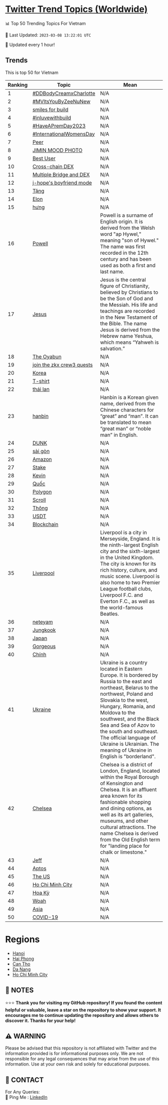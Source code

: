 [Twitter Trend Topics (Worldwide)](https://github.com/ErcinDedeoglu/Twitter-Trend-Topics)
==========


📊 Top 50 Trending Topics For Vietnam

📆 Last Updated: `2023-03-08 13:22:01 UTC`

🔧 Updated every 1 hour!


## Trends

This is top 50 for Vietnam

| Ranking | Topic | Mean |
| ------- | ------------ | ------------ |
| 1 | [#DDBodyCreamxCharlotte](http://twitter.com/search?q=%23DDBodyCreamxCharlotte) | N/A |
| 2 | [#MVItsYouByZeeNuNew](http://twitter.com/search?q=%23MVItsYouByZeeNuNew) | N/A |
| 3 | [smiles for build](http://twitter.com/search?q=smiles+for+build) | N/A |
| 4 | [#inluvewithbuild](http://twitter.com/search?q=%23inluvewithbuild) | N/A |
| 5 | [#HaveAPremDay2023](http://twitter.com/search?q=%23HaveAPremDay2023) | N/A |
| 6 | [#InternationalWomensDay](http://twitter.com/search?q=%23InternationalWomensDay) | N/A |
| 7 | [Peer](http://twitter.com/search?q=Peer) | N/A |
| 8 | [JIMIN MOOD PHOTO](http://twitter.com/search?q=JIMIN+MOOD+PHOTO) | N/A |
| 9 | [Best User](http://twitter.com/search?q=Best+User) | N/A |
| 10 | [Cross-chain DEX](http://twitter.com/search?q=Cross-chain+DEX) | N/A |
| 11 | [Multiple Bridge and DEX](http://twitter.com/search?q=Multiple+Bridge+and+DEX) | N/A |
| 12 | [j-hope's boyfriend mode](http://twitter.com/search?q=j-hope%27s+boyfriend+mode) | N/A |
| 13 | [Tặng](http://twitter.com/search?q=T%e1%ba%b7ng) | N/A |
| 14 | [Elon](http://twitter.com/search?q=Elon) | N/A |
| 15 | [hưng](http://twitter.com/search?q=h%c6%b0ng) | N/A |
| 16 | [Powell](http://twitter.com/search?q=Powell) | Powell is a surname of English origin. It is derived from the Welsh word "ap Hywel," meaning "son of Hywel." The name was first recorded in the 12th century and has been used as both a first and last name. |
| 17 | [Jesus](http://twitter.com/search?q=Jesus) | Jesus is the central figure of Christianity, believed by Christians to be the Son of God and the Messiah. His life and teachings are recorded in the New Testament of the Bible. The name Jesus is derived from the Hebrew name Yeshua, which means “Yahweh is salvation.” |
| 18 | [The Oyabun](http://twitter.com/search?q=The+Oyabun) | N/A |
| 19 | [join the zkx crew3 quests](http://twitter.com/search?q=join+the+zkx+crew3+quests) | N/A |
| 20 | [Korea](http://twitter.com/search?q=Korea) | N/A |
| 21 | [T-shirt](http://twitter.com/search?q=T-shirt) | N/A |
| 22 | [thái lan](http://twitter.com/search?q=th%c3%a1i+lan) | N/A |
| 23 | [hanbin](http://twitter.com/search?q=hanbin) | Hanbin is a Korean given name, derived from the Chinese characters for “great” and “man”. It can be translated to mean “great man” or “noble man” in English. |
| 24 | [DUNK](http://twitter.com/search?q=DUNK) | N/A |
| 25 | [sài gòn](http://twitter.com/search?q=s%c3%a0i+g%c3%b2n) | N/A |
| 26 | [Amazon](http://twitter.com/search?q=Amazon) | N/A |
| 27 | [Stake](http://twitter.com/search?q=Stake) | N/A |
| 28 | [Kevin](http://twitter.com/search?q=Kevin) | N/A |
| 29 | [Quốc](http://twitter.com/search?q=Qu%e1%bb%91c) | N/A |
| 30 | [Polygon](http://twitter.com/search?q=Polygon) | N/A |
| 31 | [Scroll](http://twitter.com/search?q=Scroll) | N/A |
| 32 | [Thông](http://twitter.com/search?q=Th%c3%b4ng) | N/A |
| 33 | [USDT](http://twitter.com/search?q=USDT) | N/A |
| 34 | [Blockchain](http://twitter.com/search?q=Blockchain) | N/A |
| 35 | [Liverpool](http://twitter.com/search?q=Liverpool) | Liverpool is a city in Merseyside, England. It is the ninth-largest English city and the sixth-largest in the United Kingdom. The city is known for its rich history, culture, and music scene. Liverpool is also home to two Premier League football clubs, Liverpool F.C. and Everton F.C., as well as the world-famous Beatles. |
| 36 | [neteyam](http://twitter.com/search?q=neteyam) | N/A |
| 37 | [Jungkook](http://twitter.com/search?q=Jungkook) | N/A |
| 38 | [Japan](http://twitter.com/search?q=Japan) | N/A |
| 39 | [Gorgeous](http://twitter.com/search?q=Gorgeous) | N/A |
| 40 | [Chính](http://twitter.com/search?q=Ch%c3%adnh) | N/A |
| 41 | [Ukraine](http://twitter.com/search?q=Ukraine) | Ukraine is a country located in Eastern Europe. It is bordered by Russia to the east and northeast, Belarus to the northwest, Poland and Slovakia to the west, Hungary, Romania, and Moldova to the southwest, and the Black Sea and Sea of Azov to the south and southeast. The official language of Ukraine is Ukrainian. The meaning of Ukraine in English is "borderland". |
| 42 | [Chelsea](http://twitter.com/search?q=Chelsea) | Chelsea is a district of London, England, located within the Royal Borough of Kensington and Chelsea. It is an affluent area known for its fashionable shopping and dining options, as well as its art galleries, museums, and other cultural attractions. The name Chelsea is derived from the Old English term for "landing place for chalk or limestone." |
| 43 | [Jeff](http://twitter.com/search?q=Jeff) | N/A |
| 44 | [Aptos](http://twitter.com/search?q=Aptos) | N/A |
| 45 | [The US](http://twitter.com/search?q=The+US) | N/A |
| 46 | [Ho Chi Minh City](http://twitter.com/search?q=Ho+Chi+Minh+City) | N/A |
| 47 | [Hoa Kỳ](http://twitter.com/search?q=Hoa+K%e1%bb%b3) | N/A |
| 48 | [Woah](http://twitter.com/search?q=Woah) | N/A |
| 49 | [Asia](http://twitter.com/search?q=Asia) | N/A |
| 50 | [COVID-19](http://twitter.com/search?q=COVID-19) | N/A |



# Regions

* [Hanoi](</Vietnam/Hanoi.md>)
* [Hai Phong](</Vietnam/Hai Phong.md>)
* [Can Tho](</Vietnam/Can Tho.md>)
* [Da Nang](</Vietnam/Da Nang.md>)
* [Ho Chi Minh City](</Vietnam/Ho Chi Minh City.md>)



## 📝 NOTES

⭐⭐⭐ **Thank you for visiting my GitHub repository! If you found the content helpful or valuable, leave a star on the repository to show your support. It encourages me to continue updating the repository and allows others to discover it. Thanks for your help!**


## ⚠️ WARNING

Please be advised that this repository is not affiliated with Twitter and the information provided is for informational purposes only. We are not responsible for any legal consequences that may arise from the use of this information. Use at your own risk and solely for educational purposes.


## 📨 CONTACT

 For Any Queries:  
            🏓 Ping Me : [LinkedIn](https://www.linkedin.com/in/ercindedeoglu/)
